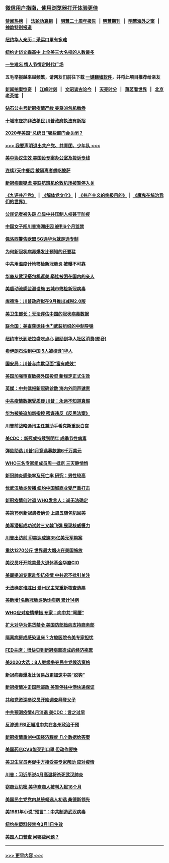 ### [微信用户指南，使用浏览器打开体验更佳](https://github.com/gfw-breaker/banned-news1/blob/master/indexes/wechat-guide.md?t=0)
#### [禁闻热榜](热点新闻.md?t=0)  &nbsp;&nbsp;|&nbsp;&nbsp; [法轮功真相](https://github.com/gfw-breaker/truth/blob/master/README.md?t=0) &nbsp;&nbsp;|&nbsp;&nbsp; [明慧二十周年报告](https://github.com/gfw-breaker/mh-reports/blob/master/README.md?t=0) &nbsp;&nbsp;|&nbsp;&nbsp;[明慧期刊](https://github.com/gfw-breaker/mh-qikan) &nbsp;&nbsp;|&nbsp;&nbsp; [明慧海外之窗](https://github.com/gfw-breaker/mh-news/blob/master/README.md?t=0) &nbsp;&nbsp;|&nbsp;&nbsp; [神韵特别报道](https://github.com/gfw-breaker/mh-news/blob/master/shenyun.md?t=0)
#### [纽约华人亲历：采运口罩有多难](../pages/nsc412/n11870531.md?t=02151422) 
#### [纽约史岱文森高中  上全美三大名校的人数最多](../pages/nsc412/n11870557.md?t=02151422) 
#### [一生难忘 情人节情定时代广场](../pages/nsc412/n11870536.md?t=02151422) 
#### 五毛举报越来越频繁，请网友们前往下载 [一键翻墙软件](https://github.com/gfw-breaker/ssr-accounts)，并将此项目推荐给亲友
#### [新闻拍案惊奇](https://github.com/gfw-breaker/banned-news1/blob/master/pages/link4.md) &nbsp;&nbsp;|&nbsp;&nbsp; [江峰时刻](https://github.com/gfw-breaker/banned-news1/blob/master/pages/link4.md) &nbsp;&nbsp;|&nbsp;&nbsp; [文昭谈古论今](https://github.com/gfw-breaker/banned-news1/blob/master/pages/link4.md) &nbsp;&nbsp;|&nbsp;&nbsp; [天亮时分](https://github.com/gfw-breaker/banned-news1/blob/master/pages/link4.md) &nbsp;&nbsp;|&nbsp;&nbsp; [萧茗看世界](https://github.com/gfw-breaker/banned-news1/blob/master/pages/link4.md) &nbsp;&nbsp;|&nbsp;&nbsp; [北京老茶馆](https://github.com/gfw-breaker/banned-news1/blob/master/pages/link4.md) &nbsp;&nbsp;|&nbsp;&nbsp; 
#### [钻石公主号新冠疫情严峻 美将派包机撤侨](../pages/nsc412/n11870505.md?t=02151422) 
#### [十城市庇护非法移民 川普政府执法有新招](../pages/nsc412/n11870410.md?t=02151422) 
#### [2020年美国“总统日”哪些部门会关闭？](../pages/nsc412/n11870148.md?t=02151422) 
#### [>>> 我要声明退出共产党、共青团、少年队 <<<](https://github.com/begood0513/goodnews/blob/master/quit/letter.md) 
#### [美中协议生效 美国设专案办公室及投诉专线](../pages/nsc412/n11870266.md?t=02151422) 
#### [连续7天中餐后 被隔离者想吃披萨](../pages/nsc412/n11870243.md?t=02151422) 
#### [新冠病毒疑虑 美联航班机伦敦机场被暂停入关](../pages/nsc412/n11870015.md?t=02151422) 
#### [《九评共产党》](https://github.com/begood0513/9ping.md/blob/master/README.md) &nbsp;|&nbsp; [《解体党文化》](../../../../jtdwh.md/blob/master/README.md)  &nbsp;|&nbsp; [《共产主义的终极目的》](../../../../gczydzjmd.md/blob/master/README.md) &nbsp;|&nbsp; [《魔鬼在统治我们的世界》](../../../../mgztzwmdsj.md/blob/master/README.md) 
#### [公民记者被失踪 凸显中共压制人权甚于防疫](../pages/nsc412/n11870042.md?t=02151422) 
#### [中国女子闯川普海湖庄园 被判6个月监禁](../pages/nsc412/n11869919.md?t=02151422) 
#### [佩洛西警告欧盟 5G选华为就是选专制](../pages/nsc412/n11869898.md?t=02151422) 
#### [为何新冠状病毒爆发比预知的还要猛](../pages/nsc412/n11869828.md?t=02151422) 
#### [中共用温度计枪筛检新冠肺炎 被曝不可靠](../pages/nsc412/n11869707.md?t=02151422) 
#### [华裔从武汉搭包机返美 牵挂被困在国内的亲人](../pages/nsc412/n11869711.md?t=02151422) 
#### [美启动流感监测设施 五城市筛检新冠病毒](../pages/nsc412/n11869689.md?t=02151422) 
#### [库德洛：川普政府拟在9月推出减税2.0版](../pages/nsc412/n11869627.md?t=02151422) 
#### [美卫生部长：无法评估中国的冠状病毒数据](../pages/nsc412/n11869301.md?t=02151422) 
#### [联合国：美查获运往也门武装组织的中制导弹](../pages/nsc412/n11868677.md?t=02151422) 
#### [纽约市长到法拉盛吃点心  鼓励到华人社区消费(影音)](../pages/nsc412/n11868197.md?t=02151422) 
#### [卖伊朗石油到中国  5人被控含1华人](../pages/nsc412/n11867988.md?t=02151422) 
#### [国安局：川普与库默见面“富有成效”](../pages/nsc412/n11867976.md?t=02151422) 
#### [美国加强审查敏感外国投资 新规定正式生效](../pages/nsc412/n11868041.md?t=02151422) 
#### [英媒：中共低报新冠确诊数 海内外同声谴责](../pages/nsc412/n11867421.md?t=02151422) 
#### [中共疫情数据受质疑 川普：永远不知道真假](../pages/nsc412/n11867195.md?t=02151422) 
#### [华为被美追加新指控 密谋违反《反黑法案》](../pages/nsc412/n11867191.md?t=02151422) 
#### [川普前战略通讯主任兼助手希克斯重返白宫](../pages/nsc412/n11867104.md?t=02151422) 
#### [美CDC：新冠或持续到明年 成季节性病毒](../pages/nsc412/n11867279.md?t=02151422) 
#### [弹劾助选 川普1月竞选募款逾6千万美元](../pages/nsc412/n11866950.md?t=02151422) 
#### [WHO三名专家组成员周一抵京 三天静悄悄](../pages/nsc412/n11866947.md?t=02151422) 
#### [新冠肺炎感染率及死亡率 研究：男性较高](../pages/nsc412/n11866956.md?t=02151422) 
#### [忧武汉肺炎传播 纽约中国城商业受严重打击](../pages/nsc412/n11866902.md?t=02151422) 
#### [新冠疫情何时退 WHO发言人：尚无法确定](../pages/nsc412/n11866864.md?t=02151422) 
#### [美第15例新冠患者确诊 上周五随包机回美](../pages/nsc412/n11866852.md?t=02151422) 
#### [美军潜艇成功试射三叉戟飞弹 展现核威慑力](../pages/nsc412/n11866046.md?t=02151422) 
#### [川普出访前 印美达成逾35亿美元军购案](../pages/nsc412/n11865444.md?t=02151422) 
#### [重达1270公斤 世界最大烟火在美国施放](../pages/nsc412/n11865198.md?t=02151422) 
#### [美议员吁开除美最大退休基金华裔CIO](../pages/nsc412/n11865230.md?t=02151422) 
#### [美屡提派专家赴华抗疫情 中共迟不批引关注](../pages/nsc412/n11864719.md?t=02151422) 
#### [无法确定谁胜出 爱州民主党重新核查选票](../pages/nsc412/n11864830.md?t=02151422) 
#### [美新增1名新冠肺炎确诊病例 累计14例](../pages/nsc412/n11864893.md?t=02151422) 
#### [WHO应对疫情举措 专家：向中共“弯腰”](../pages/nsc412/n11864727.md?t=02151422) 
#### [扩大对华为供货禁令 美国防部趋向支持商务部](../pages/nsc412/n11864773.md?t=02151422) 
#### [隔离病房成感染温床？方舱医院令美专家担忧](../pages/nsc412/n11864575.md?t=02151422) 
#### [FED主席：很快见到新冠病毒造成的经济拖累](../pages/nsc412/n11864507.md?t=02151422) 
#### [美2020大选：8人继续争夺民主党候选资格](../pages/nsc412/n11864327.md?t=02151422) 
#### [新冠病毒爆发比贸易战更加速中美“脱钩”](../pages/nsc412/n11864470.md?t=02151422) 
#### [新冠疫情冲击国际邮政 美暂停往中港快递保证](../pages/nsc412/n11864207.md?t=02151422) 
#### [共和党资深参议员开始调查拜登父子](../pages/nsc412/n11863984.md?t=02151422) 
#### [中共预测疫情4月消退 美CDC：言之过早](../pages/nsc412/n11864310.md?t=02151422) 
#### [反渗透 FBI正瞄准中共在各州政治干预](../pages/nsc412/n11864300.md?t=02151422) 
#### [新冠疫情重创中国经济程度 几个数据给答案](../pages/nsc412/n11864203.md?t=02151422) 
#### [美国药店CVS能买到口罩 但动作要快](../pages/nsc412/n11862438.md?t=02151422) 
#### [美卫生官员再促中方接受美专家帮助 应对疫情](../pages/nsc412/n11864043.md?t=02151422) 
#### [川普：习近平说4月高温将杀死武汉肺炎](../pages/nsc412/n11860814.md?t=02151422) 
#### [窃商业机密 美华裔商人被判入狱16个月](../pages/nsc412/n11863911.md?t=02151422) 
#### [美国民主党党内总统候选人初选 桑德斯领先](../pages/nsc412/n11863475.md?t=02151422) 
#### [美1981年小说“预言”：中共制造武汉病毒](../pages/nsc412/n11863306.md?t=02151422) 
#### [纽约州塑料袋禁令3月1日生效](../pages/nsc412/n11862832.md?t=02151422) 
#### [美国人口普查  问哪些问题？](../pages/nsc412/n11862808.md?t=02151422) 

----
#### [ >>> 更早内容 <<< ](../indexes/nsc412-earlier.md)
